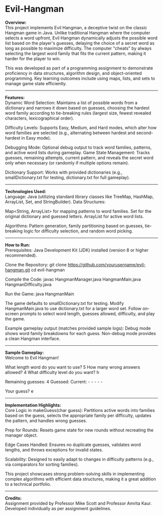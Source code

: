# Evil-Hangman

<b>Overview:</b>
<br/>
This project implements Evil Hangman, a deceptive twist on the classic Hangman game in Java. Unlike traditional Hangman where the computer selects a word upfront, Evil Hangman dynamically adjusts the possible word list based on the player's guesses, delaying the choice of a secret word as long as possible to maximize difficulty. The computer "cheats" by always selecting the largest word family that fits the current pattern, making it harder for the player to win.

This was developed as part of a programming assignment to demonstrate proficiency in data structures, algorithm design, and object-oriented programming. Key learning outcomes include using maps, lists, and sets to manage game state efficiently.

------------------------------------------------------------------------------------------------------------------------

<b>Features:</b>
<br/>
Dynamic Word Selection: Maintains a list of possible words from a dictionary and narrows it down based on guesses, choosing the hardest word family according to tie-breaking rules (largest size, fewest revealed characters, lexicographical order).

Difficulty Levels: Supports Easy, Medium, and Hard modes, which alter how word families are selected (e.g., alternating between hardest and second-hardest in Easy mode).

Debugging Mode: Optional debug output to track word families, patterns, and active word lists during gameplay.
Game State Management: Tracks guesses, remaining attempts, current pattern, and reveals the secret word only when necessary (or randomly if multiple options remain).

Dictionary Support: Works with provided dictionaries (e.g., smallDictionary.txt for testing, dictionary.txt for full gameplay).

------------------------------------------------------------------------------------------------------------------------

<b>Technologies Used:</b>
<br/>
Language: Java (utilizing standard library classes like TreeMap, HashMap, ArrayList, Set, and StringBuilder).
Data Structures:

Map<String, ArrayList<String>> for mapping patterns to word families.
Set<String> for the original dictionary and guessed letters.
ArrayList<String> for active word lists.

Algorithms: Pattern generation, family partitioning based on guesses, tie-breaking logic for difficulty selection, and random word picking.

------------------------------------------------------------------------------------------------------------------------

<b>How to Run:</b>
<br/>
Prerequisites: Java Development Kit (JDK) installed (version 8 or higher recommended).

Clone the Repository:
git clone https://github.com/yourusername/evil-hangman.git
cd evil-hangman

Compile the Code:
javac HangmanManager.java HangmanMain.java HangmanDifficulty.java

Run the Game:
java HangmanMain

The game defaults to smallDictionary.txt for testing. Modify HangmanMain.java to use dictionary.txt for a larger word set. Follow on-screen prompts to select word length, guesses allowed, difficulty, and play the game.

Example gameplay output (matches provided sample logs):
Debug mode shows word family breakdowns for each guess. Non-debug mode provides a clean Hangman interface.

------------------------------------------------------------------------------------------------------------------------

<b>Sample Gameplay:</b>
<br/>
Welcome to Evil Hangman!

What length word do you want to use? 5
How many wrong answers allowed? 4
What difficulty level do you want? h

Remaining guesses: 4
Guessed: 
Current: - - - - -

Your guess? e

------------------------------------------------------------------------------------------------------------------------

<b>Implementation Highlights:</b>
<br/>
Core Logic in makeGuess(char guess): Partitions active words into families based on the guess, selects the appropriate family per difficulty, updates the pattern, and handles wrong guesses.

Prep for Rounds: Resets game state for new rounds without recreating the manager object.

Edge Cases Handled: Ensures no duplicate guesses, validates word lengths, and throws exceptions for invalid states.

Scalability: Designed to easily adapt to changes in difficulty patterns (e.g., via comparators for sorting families).

This project showcases strong problem-solving skills in implementing complex algorithms with efficient data structures, making it a great addition to a technical portfolio.

------------------------------------------------------------------------------------------------------------------------

<b>Credits:</b>
<br/>
Assignment provided by Professor Mike Scott and Professor Amrita Kaur. Developed individually as per assignment guidelines.
